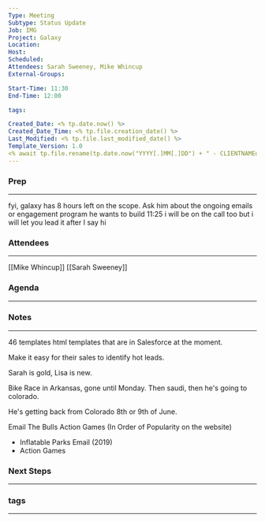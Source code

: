 ```yaml
---
Type: Meeting
Subtype: Status Update
Job: IMG
Project: Galaxy
Location: 
Host: 
Scheduled: 
Attendees: Sarah Sweeney, Mike Whincup
External-Groups: 

Start-Time: 11:30
End-Time: 12:00

tags: 

Created_Date: <% tp.date.now() %>
Created_Date_Time: <% tp.file.creation_date() %>
Last_Modified: <% tp.file.last_modified_date() %>
Template_Version: 1.0
<% await tp.file.rename(tp.date.now("YYYY[.]MM[.]DD") + " - CLIENTNAMEorCOMPANYorPERSON - SUBTYPE") %>
---
```

### Prep
---
fyi, galaxy has 8 hours left on the scope. Ask him about the ongoing emails or engagement program he wants to build
11:25
i will be on the call too but i will let you lead it after I say hi


### Attendees 
--- 
[[Mike Whincup]]
[[Sarah Sweeney]]


### Agenda
--- 



### Notes
---
46 templates html templates that are in Salesforce at the moment. 

Make it easy for their sales to identify hot leads. 

Sarah is gold, Lisa is new. 

Bike Race in Arkansas, gone until Monday. Then saudi, then he's going to colorado. 

He's getting back from Colorado 8th or 9th of June. 

Email
The Bulls 
Action Games (In Order of Popularity on the website)
- Inflatable Parks Email (2019)
- Action Games 

### Next Steps
---


### tags
---
